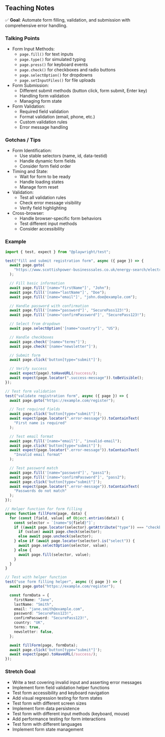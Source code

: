 ## Teaching Notes

✅ **Goal**: Automate form filling, validation, and submission with comprehensive error handling.

### Talking Points

- Form Input Methods:
  - `page.fill()` for text inputs
  - `page.type()` for simulated typing
  - `page.press()` for keyboard events
  - `page.check()` for checkboxes and radio buttons
  - `page.selectOption()` for dropdowns
  - `page.setInputFiles()` for file uploads
- Form Submission:
  - Different submit methods (button click, form submit, Enter key)
  - Handling form validation
  - Managing form state
- Form Validation:
  - Required field validation
  - Format validation (email, phone, etc.)
  - Custom validation rules
  - Error message handling

### Gotchas / Tips

- Form Identification:
  - Use stable selectors (name, id, data-testid)
  - Handle dynamic form fields
  - Consider form field order
- Timing and State:
  - Wait for form to be ready
  - Handle loading states
  - Manage form reset
- Validation:
  - Test all validation rules
  - Check error message visibility
  - Verify field highlighting
- Cross-browser:
  - Handle browser-specific form behaviors
  - Test different input methods
  - Consider accessibility

### Example

```typescript
import { test, expect } from "@playwright/test";

test("fill and submit registration form", async ({ page }) => {
  await page.goto(
    "https://www.scottishpower-businesssales.co.uk/energy-search/electricity"
  );

  // Fill basic information
  await page.fill('[name="firstName"]', "John");
  await page.fill('[name="lastName"]', "Doe");
  await page.fill('[name="email"]', "john.doe@example.com");

  // Handle password with confirmation
  await page.fill('[name="password"]', "SecurePass123!");
  await page.fill('[name="confirmPassword"]', "SecurePass123!");

  // Select from dropdown
  await page.selectOption('[name="country"]', "US");

  // Handle checkboxes
  await page.check('[name="terms"]');
  await page.check('[name="newsletter"]');

  // Submit form
  await page.click('button[type="submit"]');

  // Verify success
  await expect(page).toHaveURL(/success/);
  await expect(page.locator(".success-message")).toBeVisible();
});

// Test form validation
test("validate registration form", async ({ page }) => {
  await page.goto("https://example.com/register");

  // Test required fields
  await page.click('button[type="submit"]');
  await expect(page.locator(".error-message")).toContainText(
    "First name is required"
  );

  // Test email format
  await page.fill('[name="email"]', "invalid-email");
  await page.click('button[type="submit"]');
  await expect(page.locator(".error-message")).toContainText(
    "Invalid email format"
  );

  // Test password match
  await page.fill('[name="password"]', "pass1");
  await page.fill('[name="confirmPassword"]', "pass2");
  await page.click('button[type="submit"]');
  await expect(page.locator(".error-message")).toContainText(
    "Passwords do not match"
  );
});

// Helper function for form filling
async function fillForm(page, data) {
  for (const [field, value] of Object.entries(data)) {
    const selector = `[name="${field}"]`;
    if ((await page.locator(selector).getAttribute("type")) === "checkbox") {
      if (value) await page.check(selector);
      else await page.uncheck(selector);
    } else if (await page.locator(selector).is("select")) {
      await page.selectOption(selector, value);
    } else {
      await page.fill(selector, value);
    }
  }
}

// Test with helper function
test("use form filling helper", async ({ page }) => {
  await page.goto("https://example.com/register");

  const formData = {
    firstName: "Jane",
    lastName: "Smith",
    email: "jane.smith@example.com",
    password: "SecurePass123!",
    confirmPassword: "SecurePass123!",
    country: "UK",
    terms: true,
    newsletter: false,
  };

  await fillForm(page, formData);
  await page.click('button[type="submit"]');
  await expect(page).toHaveURL(/success/);
});
```

### Stretch Goal

- Write a test covering invalid input and asserting error messages
- Implement form field validation helper functions
- Test form accessibility and keyboard navigation
- Add visual regression testing for form states
- Test form with different screen sizes
- Implement form data persistence
- Test form with different input methods (keyboard, mouse)
- Add performance testing for form interactions
- Test form with different languages
- Implement form state management

